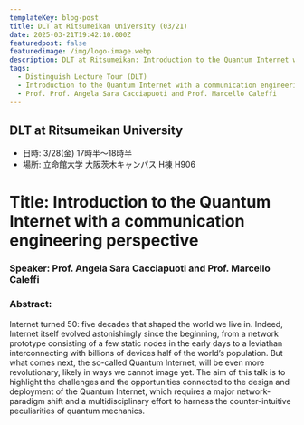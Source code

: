 ```yaml
---
templateKey: blog-post
title: DLT at Ritsumeikan University (03/21)
date: 2025-03-21T19:42:10.000Z
featuredpost: false
featuredimage: /img/logo-image.webp
description: DLT at Ritsumeikan: Introduction to the Quantum Internet with a communication engineering perspective
tags:
  - Distinguish Lecture Tour (DLT)
  - Introduction to the Quantum Internet with a communication engineering perspective
  - Prof. Prof. Angela Sara Cacciapuoti and Prof. Marcello Caleffi
---
```


## DLT at Ritsumeikan University
- 日時: 3/28(金) 17時半～18時半
- 場所: 立命館大学 大阪茨木キャンパス H棟 H906

# Title: Introduction to the Quantum Internet with a communication engineering perspective


### Speaker: Prof. Angela Sara Cacciapuoti and Prof. Marcello Caleffi

### Abstract:
Internet turned 50: five decades that shaped the world we live in. Indeed, Internet itself evolved astonishingly since the beginning, from a network prototype consisting of a few static nodes in the early days to a leviathan interconnecting with billions of devices half of the world’s population. But what comes next, the so-called Quantum Internet, will be even more revolutionary, likely in ways we cannot image yet. The aim of this talk is to highlight the challenges and the opportunities connected to the design and deployment of the Quantum Internet, which requires a major network-paradigm shift and a multidisciplinary effort to harness the counter-intuitive peculiarities of quantum mechanics.